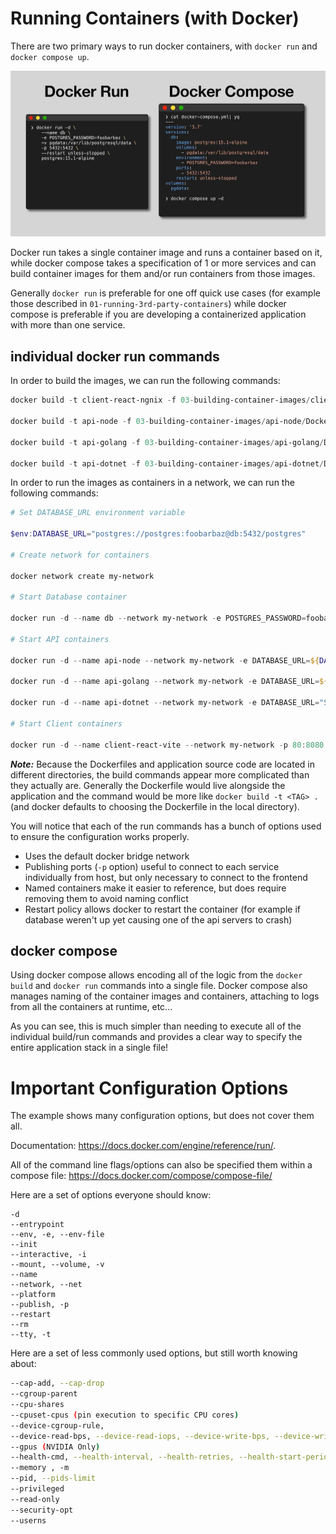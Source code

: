 # Running Containers (with Docker)

There are two primary ways to run docker containers, with `docker run` and `docker compose up`. 

![](./readme-assets/docker-run-compose.jpeg)

Docker run takes a single container image and runs a container based on it, while docker compose takes a specification of 1 or more services and can build container images for them and/or run containers from those images.

Generally `docker run` is preferable for one off quick use cases (for example those described in `01-running-3rd-party-containers`) while docker compose is preferable if you are developing a containerized application with more than one service.

## individual docker run commands


In order to build the images, we can run the following commands:

```powershell
docker build -t client-react-ngnix -f 03-building-container-images/client-react/Dockerfile.5 02-demo-web-application/client-react/

docker build -t api-node -f 03-building-container-images/api-node/Dockerfile.7 02-demo-web-application/api-node/

docker build -t api-golang -f 03-building-container-images/api-golang/Dockerfile.6 02-demo-web-application/api-golang/

docker build -t api-dotnet -f 03-building-container-images/api-dotnet/Dockerfile.6 02-demo-web-application/api-dotnet/
```

In order to run the images as containers in a network, we can run the following commands:


```powershell
# Set DATABASE_URL environment variable

$env:DATABASE_URL="postgres://postgres:foobarbaz@db:5432/postgres"

# Create network for containers

docker network create my-network

# Start Database container

docker run -d --name db --network my-network -e POSTGRES_PASSWORD=foobarbaz -v pgdata:/var/lib/postgresql/data -p 5432:5432 --restart unless-stopped postgres:15.1-alpine

# Start API containers

docker run -d --name api-node --network my-network -e DATABASE_URL=${DATABASE_URL} -p 3000:3000 --restart unless-stopped api-node

docker run -d --name api-golang --network my-network -e DATABASE_URL=${DATABASE_URL} -p 8080:8080 --restart unless-stopped api-golang

docker run -d --name api-dotnet --network my-network -e DATABASE_URL="Server=db;Port=5432;User Id=postgres;Password=foobarbaz;Database=postgres" -p 5181:5181 --restart unless-stopped api-dotnet

# Start Client containers

docker run -d --name client-react-vite --network my-network -p 80:8080 --restart unless-stopped client-react-vite


```

***Note:*** Because the Dockerfiles and application source code are located in different directories, the build commands appear more complicated than they actually are. Generally the Dockerfile would live alongside the application and the command would be more like `docker build -t <TAG> .` (and docker defaults to choosing the Dockerfile in the local directory).

You will notice that each of the run commands has a bunch of options used to ensure the configuration works properly.

- Uses the default docker bridge network
- Publishing ports (`-p` option) useful to connect to each service individually from host, but only necessary to connect to the frontend
- Named containers make it easier to reference, but does require removing them to avoid naming conflict
- Restart policy allows docker to restart the container (for example if database weren't up yet causing one of the api servers to crash)

## docker compose

Using docker compose allows encoding all of the logic from the `docker build` and `docker run` commands into a single file. Docker compose also manages naming of the container images and containers, attaching to logs from all the containers at runtime, etc...

As you can see, this is much simpler than needing to execute all of the individual build/run commands and provides a clear way to specify the entire application stack in a single file!

# Important Configuration Options

The example shows many configuration options, but does not cover them all.

Documentation: https://docs.docker.com/engine/reference/run/.

All of the command line flags/options can also be specified them within a compose file: https://docs.docker.com/compose/compose-file/

Here are a set of options everyone should know:
```
-d
--entrypoint
--env, -e, --env-file
--init
--interactive, -i
--mount, --volume, -v
--name
--network, --net
--platform
--publish, -p
--restart
--rm
--tty, -t
```

Here are a set of less commonly used options, but still worth knowing about:

```bash
--cap-add, --cap-drop
--cgroup-parent
--cpu-shares
--cpuset-cpus (pin execution to specific CPU cores)
--device-cgroup-rule,
--device-read-bps, --device-read-iops, --device-write-bps, --device-write-iops
--gpus (NVIDIA Only)
--health-cmd, --health-interval, --health-retries, --health-start-period, --health-timeout
--memory , -m
--pid, --pids-limit
--privileged
--read-only
--security-opt
--userns
```
